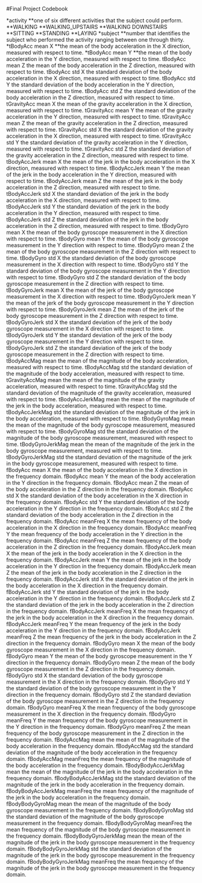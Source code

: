 #Final Project Codebook

*activity
**one of six different activities that the subject could perform.
**WALKING 
**WALKING_UPSTAIRS 
**WALKING DOWNSTAIRS 
**SITTING 
**STANDING
**LAYING
*subject 
**number that identifies the subject who performed the activity ranging between one through thirty. 
*tBodyAcc mean X
**the mean of the body acceleration in the X direction, measured with respect to time.
*tBodyAcc mean Y
 **the mean of the body acceleration in the Y direction, measured with respect to time.
tBodyAcc mean Z
  the mean of the body acceleration in the Z direction, measured with respect to time.
tBodyAcc std X
  the standard deviation of the body acceleration in the X direction, measured with respect to time.
tBodyAcc std Y
  the standard deviation of the body acceleration in the Y direction, measured with respect to time.
tBodyAcc std Z
  the standard deviation of the body acceleration in the Z direction, measured with respect to time.
tGravityAcc mean X
  the mean of the gravity acceleration in the X direction, measured with respect to time.
tGravityAcc mean Y
  the mean of the gravity acceleration in the Y direction, measured with respect to time.
tGravityAcc mean Z
  the mean of the gravity acceleration in the Z direction, measured with respect to time.
tGravityAcc std X
  the standard deviation of the gravity acceleration in the X direction, measured with respect to time.
tGravityAcc std Y
  the standard deviation of the gravity acceleration in the Y direction, measured with respect to time.
tGravityAcc std Z
  the standard deviation of the gravity acceleration in the Z direction, measured with respect to time.
tBodyAccJerk mean X
  the mean of the jerk in the body acceleration in the X direction, measured with respect to time.
tBodyAccJerk mean Y
  the mean of the jerk in the body acceleration in the Y direction, measured with respect to time.
tBodyAccJerk mean Z
  the mean of the jerk in the body acceleration in the Z direction, measured with respect to time.
tBodyAccJerk std X
  the standard deviation of the jerk in the body acceleration in the X direction, measured with respect to time.
tBodyAccJerk std Y
  the standard deviation of the jerk in the body acceleration in the Y direction, measured with respect to time.
tBodyAccJerk std Z
  the standard deviation of the jerk in the body acceleration in the Z direction, measured with respect to time.
tBodyGyro mean X
  the mean of the body gyroscope measurement in the X direction with respect to time.
tBodyGyro mean Y
  the mean of the body gyroscope measurement in the Y direction with respect to time.
tBodyGyro mean Z
  the mean of the body gyroscope measurement in the Z direction with respect to time.
tBodyGyro std X
  the standard deviation of the body gyroscope measurement in the X direction with respect to time.
tBodyGyro std Y
  the standard deviation of the body gyroscope measurement in the Y direction with respect to time.
tBodyGyro std Z
  the standard deviation of the body gyroscope measurement in the Z direction with respect to time.
tBodyGyroJerk mean X
  the mean of the jerk of the body gyroscope measurement in the X direction with respect to time.
tBodyGyroJerk mean Y
  the mean of the jerk of the body gyroscope measurement in the Y direction with respect to time.
tBodyGyroJerk mean Z
  the mean of the jerk of the body gyroscope measurement in the Z direction with respect to time.
tBodyGyroJerk std X
  the standard deviation of the jerk of the body gyroscope measurement in the X direction with respect to time.
tBodyGyroJerk std Y
  the standard deviation of the jerk of the body gyroscope measurement in the Y direction with respect to time.
tBodyGyroJerk std Z
  the standard deviation of the jerk of the body gyroscope measurement in the Z direction with respect to time.
tBodyAccMag mean
  the mean of the magnitude of the body acceleration, measured with respect to time.
tBodyAccMag std
  the standard deviation of the magnitude of the body acceleration, measured with respect to time.
tGravityAccMag mean
  the mean of the magnitude of the gravity acceleration, measured with respect to time.
tGravityAccMag std
  the standard deviation of the magnitude of the gravity acceleration, measured with respect to time.
tBodyAccJerkMag mean
  the mean of the magnitude of the jerk in the body acceleration, measured with respect to time.
tBodyAccJerkMag std
  the standard deviation of the magnitude of the jerk in the body acceleration, measured with respect to time.
tBodyGyroMag mean
  the mean of the magnitude of the body gyroscope measurement, measured with respect to time.
tBodyGyroMag std
  the standard deviation of the magnitude of the body gyroscope measurement, measured with respect to time.
tBodyGyroJerkMag mean
  the mean of the magnitude of the jerk in the body gyroscope measurement, measured with respect to time.
tBodyGyroJerkMag std
  the standard deviation of the magnitude of the jerk in the body gyroscope measurement, measured with respect to time.
fBodyAcc mean X
  the mean of the body acceleration in the X direction in the frequency domain.
fBodyAcc mean Y
  the mean of the body acceleration in the Y direction in the frequency domain.
fBodyAcc mean Z
  the mean of the body acceleration in the Z direction in the frequency domain.
fBodyAcc std X
  the standard deviation of the body acceleration in the X direction in the frequency domain.
fBodyAcc std Y
  the standard deviation of the body acceleration in the Y direction in the frequency domain.
fBodyAcc std Z
  the standard deviation of the body acceleration in the Z direction in the frequency domain.
fBodyAcc meanFreq X
  the mean frequency of the body acceleration in the X direction in the frequency domain.
fBodyAcc meanFreq Y
  the mean frequency of the body acceleration in the Y direction in the frequency domain.
fBodyAcc meanFreq Z
  the mean frequency of the body acceleration in the Z direction in the frequency domain.
fBodyAccJerk mean X
  the mean of the jerk in the body acceleration in the X direction in the frequency domain.
fBodyAccJerk mean Y
  the mean of the jerk in the body acceleration in the Y direction in the frequency domain.
fBodyAccJerk mean Z
  the mean of the jerk in the body acceleration in the Z direction in the frequency domain.
fBodyAccJerk std X
  the standard deviation of the jerk in the body acceleration in the X direction in the frequency domain.
fBodyAccJerk std Y
  the standard deviation of the jerk in the body acceleration in the Y direction in the frequency domain.
fBodyAccJerk std Z
  the standard deviation of the jerk in the body acceleration in the Z direction in the frequency domain.
fBodyAccJerk meanFreq X
  the mean frequency of the jerk in the body acceleration in the X direction in the frequency domain.
fBodyAccJerk meanFreq Y
  the mean frequency of the jerk in the body acceleration in the Y direction in the frequency domain.
fBodyAccJerk meanFreq Z
  the mean frequency of the jerk in the body acceleration in the Z direction in the frequency domain.
fBodyGyro mean X
  the mean of the body gyroscope measurement in the X direction  in the frequency domain.
fBodyGyro mean Y
  the mean of the body gyroscope measurement in the Y direction  in the frequency domain.
fBodyGyro mean Z
  the mean of the body gyroscope measurement in the Z direction  in the frequency domain.
fBodyGyro std X
  the standard deviation of the body gyroscope measurement in the X direction  in the frequency domain.
fBodyGyro std Y
  the standard deviation of the body gyroscope measurement in the Y direction  in the frequency domain.
fBodyGyro std Z
  the standard deviation of the body gyroscope measurement in the Z direction  in the frequency domain.
fBodyGyro meanFreq X
  the mean frequency of the body gyroscope measurement in the X direction in the frequency domain.
fBodyGyro meanFreq Y
  the mean frequency of the body gyroscope measurement in the Y direction in the frequency domain.
fBodyGyro meanFreq Z
  the mean frequency of the body gyroscope measurement in the Z direction in the frequency domain.
fBodyAccMag mean
  the mean of the magnitude of the body acceleration in the frequency domain.
fBodyAccMag std
  the standard deviation of the magnitude of the body acceleration in the frequency domain.
fBodyAccMag meanFreq
  the mean frequency of the magnitude of the body acceleration in the frequency domain.
fBodyBodyAccJerkMag mean
  the mean of the magnitude of the jerk in the body acceleration in the frequency domain.
fBodyBodyAccJerkMag std
  the standard deviation of the magnitude of the jerk in the body acceleration in the frequency domain.
fBodyBodyAccJerkMag meanFreq
  the mean frequency of the magnitude of the jerk in the body acceleration in the frequency domain.
fBodyBodyGyroMag mean
  the mean of the magnitude of the body gyroscope measurement in the frequency domain.
fBodyBodyGyroMag std
  the standard deviation of the magnitude of the body gyroscope measurement in the frequency domain.
fBodyBodyGyroMag meanFreq
  the mean frequency of the magnitude of the body gyroscope measurement in the frequency domain.
fBodyBodyGyroJerkMag mean
  the mean of the magnitude of the jerk in the body gyroscope measurement in the frequency domain.
fBodyBodyGyroJerkMag std
  the standard deviation of the magnitude of the jerk in the body gyroscope measurement in the frequency domain.
fBodyBodyGyroJerkMag meanFreq
  the mean frequency of the magnitude of the jerk in the body gyroscope measurement in the frequency domain.

